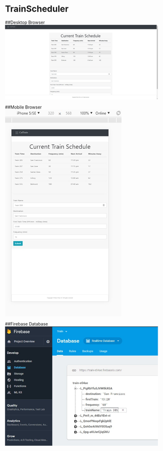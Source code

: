 # TrainScheduler

##Desktop Browser
![alt text](assets/images/screenshot_1.jpg)

##Mobile Browser
![alt text](assets/images/screenshot_2.jpg)

##Firebase Database
![alt text](assets/images/screenshot_3.jpg)